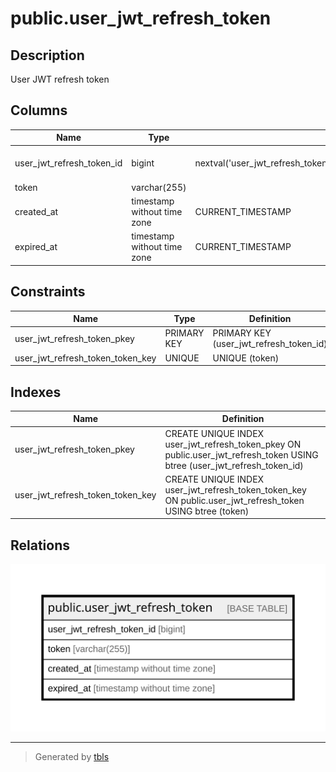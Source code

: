# public.user_jwt_refresh_token

## Description

User JWT refresh token

## Columns

| Name                      | Type                        | Default                                                                   | Nullable | Children | Parents | Comment                   |
| ------------------------- | --------------------------- | ------------------------------------------------------------------------- | -------- | -------- | ------- | ------------------------- |
| user_jwt_refresh_token_id | bigint                      | nextval('user_jwt_refresh_token_user_jwt_refresh_token_id_seq'::regclass) | false    |          |         | User JWT refresh token ID |
| token                     | varchar(255)                |                                                                           | false    |          |         | Token                     |
| created_at                | timestamp without time zone | CURRENT_TIMESTAMP                                                         | false    |          |         | Created at                |
| expired_at                | timestamp without time zone | CURRENT_TIMESTAMP                                                         | false    |          |         | Expired at                |

## Constraints

| Name                             | Type        | Definition                              |
| -------------------------------- | ----------- | --------------------------------------- |
| user_jwt_refresh_token_pkey      | PRIMARY KEY | PRIMARY KEY (user_jwt_refresh_token_id) |
| user_jwt_refresh_token_token_key | UNIQUE      | UNIQUE (token)                          |

## Indexes

| Name                             | Definition                                                                                                               |
| -------------------------------- | ------------------------------------------------------------------------------------------------------------------------ |
| user_jwt_refresh_token_pkey      | CREATE UNIQUE INDEX user_jwt_refresh_token_pkey ON public.user_jwt_refresh_token USING btree (user_jwt_refresh_token_id) |
| user_jwt_refresh_token_token_key | CREATE UNIQUE INDEX user_jwt_refresh_token_token_key ON public.user_jwt_refresh_token USING btree (token)                |

## Relations

![er](public.user_jwt_refresh_token.svg)

---

> Generated by [tbls](https://github.com/k1LoW/tbls)
